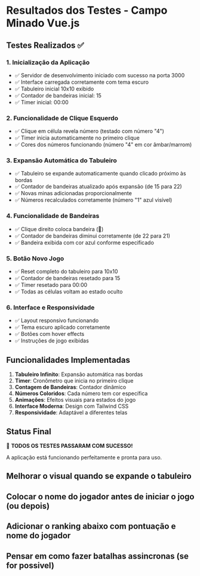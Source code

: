 # Resultados dos Testes - Campo Minado Vue.js

## Testes Realizados ✅

### 1. Inicialização da Aplicação

- ✅ Servidor de desenvolvimento iniciado com sucesso na porta 3000
- ✅ Interface carregada corretamente com tema escuro
- ✅ Tabuleiro inicial 10x10 exibido
- ✅ Contador de bandeiras inicial: 15
- ✅ Timer inicial: 00:00

### 2. Funcionalidade de Clique Esquerdo

- ✅ Clique em célula revela número (testado com número "4")
- ✅ Timer inicia automaticamente no primeiro clique
- ✅ Cores dos números funcionando (número "4" em cor âmbar/marrom)

### 3. Expansão Automática do Tabuleiro

- ✅ Tabuleiro se expande automaticamente quando clicado próximo às bordas
- ✅ Contador de bandeiras atualizado após expansão (de 15 para 22)
- ✅ Novas minas adicionadas proporcionalmente
- ✅ Números recalculados corretamente (número "1" azul visível)

### 4. Funcionalidade de Bandeiras

- ✅ Clique direito coloca bandeira (🚩)
- ✅ Contador de bandeiras diminui corretamente (de 22 para 21)
- ✅ Bandeira exibida com cor azul conforme especificado

### 5. Botão Novo Jogo

- ✅ Reset completo do tabuleiro para 10x10
- ✅ Contador de bandeiras resetado para 15
- ✅ Timer resetado para 00:00
- ✅ Todas as células voltam ao estado oculto

### 6. Interface e Responsividade

- ✅ Layout responsivo funcionando
- ✅ Tema escuro aplicado corretamente
- ✅ Botões com hover effects
- ✅ Instruções de jogo exibidas

## Funcionalidades Implementadas

1. **Tabuleiro Infinito**: Expansão automática nas bordas
2. **Timer**: Cronômetro que inicia no primeiro clique
3. **Contagem de Bandeiras**: Contador dinâmico
4. **Números Coloridos**: Cada número tem cor específica
5. **Animações**: Efeitos visuais para estados do jogo
6. **Interface Moderna**: Design com Tailwind CSS
7. **Responsividade**: Adaptável a diferentes telas

## Status Final

🎉 **TODOS OS TESTES PASSARAM COM SUCESSO!**

A aplicação está funcionando perfeitamente e pronta para uso.

## Melhorar o visual quando se expande o tabuleiro

## Colocar o nome do jogador antes de iniciar o jogo (ou depois)

## Adicionar o ranking abaixo com pontuação e nome do jogador

## Pensar em como fazer batalhas assincronas (se for possivel)
